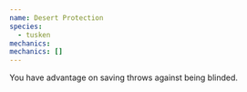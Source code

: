 ```yaml
---
name: Desert Protection
species:
  - tusken
mechanics:
mechanics: []
---
```

You have advantage on saving throws against being blinded.
